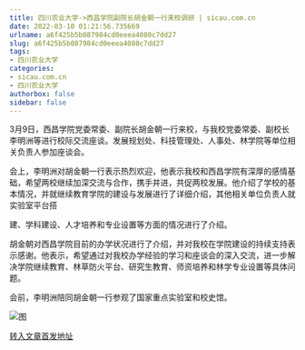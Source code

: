 ```yaml
---
title: 四川农业大学->西昌学院副院长胡金朝一行来校调研 | sicau.com.cn
date: 2022-03-10 01:21:56.735669
urlname: a6f425b5b087984cd0eeea4080c7dd27
slug: a6f425b5b087984cd0eeea4080c7dd27
tags: 
- 四川农业大学
categories:
- sicau.com.cn
- 四川农业大学
authorbox: false
sidebar: false
---
```

3月9日，西昌学院党委常委、副院长胡金朝一行来校，与我校党委常委、副校长李明洲等进行校际交流座谈。发展规划处、科技管理处、人事处、林学院等单位相关负责人参加座谈会。  

会上，李明洲对胡金朝一行表示热烈欢迎，他表示我校和西昌学院有深厚的感情基础，希望两校继续加深交流与合作，携手并进，共促两校发展。他介绍了学校的基本情况，并就继续教育学院的建设与发展进行了详细介绍，其他相关单位负责人就实验室平台搭
<!--more-->
建、学科建设、人才培养和专业设置等方面的情况进行了介绍。

胡金朝对西昌学院目前的办学状况进行了介绍，并对我校在学院建设的持续支持表示感谢。他表示，希望通过对我校办学经验的学习和座谈会的深入交流，进一步解决学院继续教育、林草防火平台、研究生教育、师资培养和林学专业设置等具体问题。

会前，李明洲陪同胡金朝一行参观了国家重点实验室和校史馆。

![图](https://news.sicau.edu.cn/__local/3/A3/CC/726A5C5D76AF5EBC906AD890460_5F45076D_13602.png)

[转入文章首发地址](https://news.sicau.edu.cn/info/1078/66915.htm)